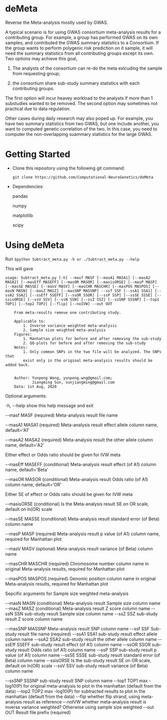 # deMeta
Reverse the Meta-analysis mostly used by GWAS.

A typical scenario is for using GWAS consortium meta-analysis results for a contributing group.
For example, a group has performed GWAS on its own samples, and contributed the GWAS summary statistics to a Consortium. If the group wants to perform polygenic risk prediction on it sample, it will need the summary statistics from all contributing groups except its own. Two options may achieve this goal, 

 1. The analysts of the consortium can re-do the meta exlcuding the sample from requesting group; 

 2. the consortium share sub-study summary statistics with each contributing groups.

The first option will incur heavey workload to the analysts if more than 1 substudies wanted to be removed. The second option may sometimes not practical due to data regulation.

Other cases during daily research may also poped up. For example, you have two summary statistics from two GWAS, but one include another, you want to computed genetic correlation of the two. In this case, you need to computer the non-overlapping suammary statistics for the large GWAS.

# Getting Started
- Clone this repository using the following git command:

  `git clone https://github.com/Computational-NeuroGenetics/deMeta`

- Dependencies:
  
  pandas
  
  numpy
  
  matplotlib
  
  scipy
  
# Using deMeta

  Run `$python Subtract_meta.py -h or ./Subtract_meta.py --help` 
  
  This will gave

 `usage: Subtract_meta.py [-h] --masf MASF [--masA1 MASA1] [--masA2 MASA2]
                     [--masEff MASEFF] [--masOR MASOR] [--masisORSE]
                     [--masP MASP] [--masSE MASSE] [--masV MASV]
                     [--masCHR MASCHR] [--masPOS MASPOS] [--masN MASN]
                     [--masZ MASZ] [--masSNP MASSNP] --ssf SSF [--ssA1 SSA1]
                     [--ssA2 SSA2] [--ssEff SSEFF] [--ssOR SSOR] [--ssP SSP]
                     [--ssSE SSSE] [--ssisORSE] [--ssV SSV] [--ssN SSN]
                     [--ssZ SSZ] [--ssSNP SSSNP] [--top1 TOP1] [--top2 TOP2]
                     [--flip] [--noIVW] --out OUT`
```
    From meta-results remove one contributing study.

    Applicable to:
        1. Inverse variance weighted meta-analysis
        2. Sample size weighted meta-analysis
    Figures:
        1. Manhattan plots for before and after removing the sub-study
        2. QQ-plots for before and after removing the sub-study
    Notes:
        1. Only common SNPs in the two file will be analyzed. The SNPs that
        exist only in the original meta-analysis results should be added back.


    Author: Yunpeng Wang, yunpeng.wng@gmail.com;
            Jiangming Sun, sunjiangming@gmail.com
    Data: 1st Aug, 2020
 ```

Optional arguments:

  -h, --help       show this help message and exit
  
  --masf MASF      (required) Meta-analysis result file name
  
  --masA1 MASA1    (required) Meta-analysis result effect allele column name, default='A1'
  
  --masA2 MASA2    (required) Meta-analysis result the other allele column name, default='A2'
  
  Either effect or Odds ratio should be given for IVW meta
  
  --masEff MASEFF  (conditional) Meta-analysis result effect (of A1) column name, default='Beta'
  
  --masOR MASOR    (conditional) Meta-analysis result Odds ratio (of A1) column name, default='OR'
  
  Either SE of effect or Odds ratio should be given for IVW meta
  
  --masisORSE      (conditional) Is the Meta-analysis result SE on OR scale, default on ln(OR) scale
  
  --masSE MASSE    (conditional) Meta-analysis result standard error (of Beta) column name
    
  --masP MASP      (required) Meta-analysis result p value (of A1) column name, required for Manhattan plot

  --masV MASV      (optional) Meta-analysis result variance (of Beta) column name
  
  --masCHR MASCHR  (required) Chromosome number column name in original Meta-analysis results, required for Manhattan plot
  
  --masPOS MASPOS  (required) Genomic position column name in original Meta-analysis results, required for Manhattan plot
  
  Sepcific arguments for Sample size weighted meta-analysis
  
  --masN MASN      (conditional) Meta-analysis result Sample size column name
  --masZ MASZ      (conditional) Meta-analysis result Z score column name
  --ssN SSN        sub-study result Sample size column name
  --ssZ SSZ        sub-study result Z score column name
  
  --masSNP MASSNP  Meta-analysis result SNP column name
  --ssf SSF        Sub-study result file name (required)
  --ssA1 SSA1      sub-study result effect allele column name
  --ssA2 SSA2      sub-study result the other allele column name
  --ssEff SSEFF    sub-study result effect (of A1) column name
  --ssOR SSOR      sub-study result Odds ratio (of A1) column name
  --ssP SSP        sub-study result p value (of A1) column name
  --ssSE SSSE      sub-study result standard error (of Beta) column name
  --ssisORSE       Is the sub-study result SE on OR scale, default on ln(OR) scale
  --ssV SSV        sub-study result variance (of Beta) column name

  --ssSNP SSSNP    sub-study result SNP column name
  --top1 TOP1      max -log10(P) for original meta-analysis to plot in the manhattan (default from the data)
  --top2 TOP2      max -log10(P) for subtracted results to plot in the manhattan (default from the data)
  --flip           whether flip strand, using meta-analysis result as reference
  --noIVW          whether meta-analysis result is inverse variance weighted? Otherwise using sample size weighted
  --out OUT        Result file prefix (required)

